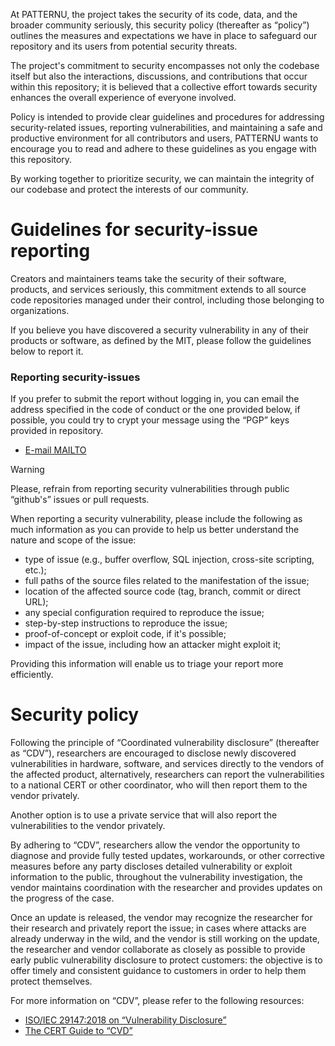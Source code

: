 At PATTERNU, the project takes the security of its code, data, and the broader community seriously, this security policy (thereafter as “policy”) outlines the measures and expectations we have in place to safeguard our repository and its users from potential security threats.

The project's commitment to security encompasses not only the codebase itself but also the interactions, discussions, and contributions that occur within this repository; it is believed that a collective effort towards security enhances the overall experience of everyone involved.

Policy is intended to provide clear guidelines and procedures for addressing security-related issues, reporting vulnerabilities, and maintaining a safe and productive environment for all contributors and users, PATTERNU wants to encourage you to read and adhere to these guidelines as you engage with this repository.

By working together to prioritize security, we can maintain the integrity of our codebase and protect the interests of our community.

Guidelines for security-issue reporting
=========================================

Creators and maintainers teams take the security of their software, products, and services seriously, this commitment extends to all source code repositories managed under their control, including those belonging to organizations.

If you believe you have discovered a security vulnerability in any of their products or software, as defined by the MIT, please follow the guidelines below to report it.

### Reporting security-issues

If you prefer to submit the report without logging in, you can email the address specified in the code of conduct or the one provided below, if possible, you could try to crypt your message using the “PGP” keys provided in repository.

- <a href="mailto: io.falcion@outlook.com">E-mail MAILTO</a>

> [!Warning]
> Please, refrain from reporting security vulnerabilities through public “github's” issues or pull requests.

When reporting a security vulnerability, please include the following as much information as you can provide to help us better understand the nature and scope of the issue:

- type of issue (e.g., buffer overflow, SQL injection, cross-site scripting, etc.);
- full paths of the source files related to the manifestation of the issue;
- location of the affected source code (tag, branch, commit or direct URL);
- any special configuration required to reproduce the issue;
- step-by-step instructions to reproduce the issue;
- proof-of-concept or exploit code, if it's possible;
- impact of the issue, including how an attacker might exploit it;

Providing this information will enable us to triage your report more efficiently.

Security policy
===============

Following the principle of “Coordinated vulnerability disclosure” (thereafter as “CDV”), researchers are encouraged to disclose newly discovered vulnerabilities in hardware, software, and services directly to the vendors of the affected product, alternatively, researchers can report the vulnerabilities to a national CERT or other coordinator, who will then report them to the vendor privately.

Another option is to use a private service that will also report the vulnerabilities to the vendor privately.

By adhering to “CDV”, researchers allow the vendor the opportunity to diagnose and provide fully tested updates, workarounds, or other corrective measures before any party discloses detailed vulnerability or exploit information to the public, throughout the vulnerability investigation, the vendor maintains coordination with the researcher and provides updates on the progress of the case.

<!-- 
 Write here reference to security and support for media you are creating project, example:
 Any security-issue NOT related to this plugin directly, but to the Obsidian™ app itself, contact the developers of the app, not the team of this project:

- https://help.obsidian.md/help+and+support/
 -->

Once an update is released, the vendor may recognize the researcher for their research and privately report the issue; in cases where attacks are already underway in the wild, and the vendor is still working on the update, the researcher and vendor collaborate as closely as possible to provide early public vulnerability disclosure to protect customers: the objective is to offer timely and consistent guidance to customers in order to help them protect themselves.

For more information on “CDV”, please refer to the following resources:

- [ISO/IEC 29147:2018 on “Vulnerability Disclosure”](https://www.iso.org/standard/72311.html)
- [The CERT Guide to “CVD”](https://resources.sei.cmu.edu/asset_files/SpecialReport/2017_003_001_503340.pdf)